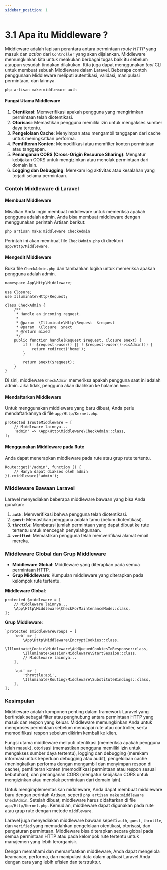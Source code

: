 ```yaml
---
sidebar_position: 1
---
```


# 3.1 Apa itu Middleware ? 


Middleware  adalah lapisan perantara antara permintaan  _route HTTP_ yang masuk dan  _action_  dari  `Controller`  yang akan dijalankan.  Middleware  memungkinkan kita untuk meakukan berbagai tugas baik itu sebelum ataupun sesudah tindakan dilakukan. Kita juga dapat menggunakan  _tool_  CLI  untuk membuat sebuah  Middleware  dalam Laravel. Beberapa contoh penggunaan Middleware  meliputi autentikasi, validasi, manipulasi permintaan, dan lainnya.

```
php artisan make:middleware auth
```

#### Fungsi Utama Middleware

1.  **Otentikasi**: Memverifikasi apakah pengguna yang mengirimkan permintaan telah diotentikasi.
2.  **Otorisasi**: Memastikan pengguna memiliki izin untuk mengakses sumber daya tertentu.
3.  **Pengelolaan Cache**: Menyimpan atau mengambil tanggapan dari cache untuk meningkatkan performa.
4.  **Pemfilteran Konten**: Memodifikasi atau memfilter konten permintaan atau tanggapan.
5.  **Penanganan CORS (Cross-Origin Resource Sharing)**: Mengatur kebijakan CORS untuk mengizinkan atau menolak permintaan dari domain lain.
6.  **Logging dan Debugging**: Merekam log aktivitas atau kesalahan yang terjadi selama permintaan.


### Contoh Middleware di Laravel

#### Membuat Middleware

Misalkan Anda ingin membuat middleware untuk memeriksa apakah pengguna adalah admin. Anda bisa membuat middleware dengan menggunakan perintah Artisan berikut:
```
php artisan make:middleware CheckAdmin
```

Perintah ini akan membuat file `CheckAdmin.php` di direktori `app/Http/Middleware`.

#### Mengedit Middleware

Buka file `CheckAdmin.php` dan tambahkan logika untuk memeriksa apakah pengguna adalah admin.

```
namespace App\Http\Middleware;

use Closure;
use Illuminate\Http\Request;

class CheckAdmin {
    /**
     * Handle an incoming request.
     *
     * @param  \Illuminate\Http\Request  $request
     * @param  \Closure  $next
     * @return mixed
     */
    public function handle(Request $request, Closure $next) {
        if (! $request->user() || ! $request->user()->isAdmin()) {
            return redirect('home');
        }

        return $next($request);
    }
}
```

Di sini, middleware `CheckAdmin` memeriksa apakah pengguna saat ini adalah admin. Jika tidak, pengguna akan dialihkan ke halaman `home`.

#### Mendaftarkan Middleware

Untuk menggunakan middleware yang baru dibuat, Anda perlu mendaftarkannya di file `app/Http/Kernel.php`.

```
protected $routeMiddleware = [
    // Middleware lainnya...
    'admin' => \App\Http\Middleware\CheckAdmin::class,
];
```

#### Menggunakan Middleware pada Rute

Anda dapat menerapkan middleware pada rute atau grup rute tertentu.
```
Route::get('/admin', function () {
    // Hanya dapat diakses oleh admin
})->middleware('admin');
```


### Middleware Bawaan Laravel

Laravel menyediakan beberapa middleware bawaan yang bisa Anda gunakan:

1.  **`auth`**: Memverifikasi bahwa pengguna telah diotentikasi.
2.  **`guest`**: Memastikan pengguna adalah tamu (belum diotentikasi).
3.  **`throttle`**: Membatasi jumlah permintaan yang dapat dibuat ke rute tertentu untuk mencegah penyalahgunaan.
4.  **`verified`**: Memastikan pengguna telah memverifikasi alamat email mereka.

### Middleware Global dan Grup Middleware

-   **Middleware Global**: Middleware yang diterapkan pada semua permintaan HTTP.
-   **Grup Middleware**: Kumpulan middleware yang diterapkan pada kelompok rute tertentu.

**Middleware Global**:


```
protected $middleware = [
    // Middleware lainnya...
    \App\Http\Middleware\CheckForMaintenanceMode::class,
];
```

**Grup Middleware**:

```
`protected $middlewareGroups = [
    'web' => [
        \App\Http\Middleware\EncryptCookies::class,
        \Illuminate\Cookie\Middleware\AddQueuedCookiesToResponse::class,
        \Illuminate\Session\Middleware\StartSession::class,
        // Middleware lainnya...
    ],
    
    'api' => [
        'throttle:api',
        \Illuminate\Routing\Middleware\SubstituteBindings::class,
    ],
];
```


### Kesimpulan

Middleware adalah komponen penting dalam framework Laravel yang bertindak sebagai filter atau penghubung antara permintaan HTTP yang masuk dan respon yang keluar. Middleware memungkinkan Anda untuk memproses permintaan sebelum mencapai rute atau controller, serta memodifikasi respon sebelum dikirim kembali ke klien.

Fungsi utama middleware meliputi otentikasi (memeriksa apakah pengguna telah masuk), otorisasi (memastikan pengguna memiliki izin untuk mengakses sumber daya tertentu), logging dan debugging (merekam informasi untuk keperluan debugging atau audit), pengelolaan cache (meningkatkan performa dengan mengambil dan menyimpan respon di cache), pemfilteran konten (memodifikasi permintaan atau respon sesuai kebutuhan), dan penanganan CORS (mengatur kebijakan CORS untuk mengizinkan atau menolak permintaan dari domain lain).

Untuk mengimplementasikan middleware, Anda dapat membuat middleware baru dengan perintah Artisan, seperti `php artisan make:middleware CheckAdmin`. Setelah dibuat, middleware harus didaftarkan di file `app/Http/Kernel.php`. Kemudian, middleware dapat digunakan pada rute atau grup rute dengan metode `middleware`.

Laravel juga menyediakan middleware bawaan seperti `auth`, `guest`, `throttle`, dan `verified` yang memudahkan pengelolaan otentikasi, otorisasi, dan pengaturan permintaan. Middleware bisa diterapkan secara global pada semua permintaan HTTP atau pada kelompok rute tertentu untuk manajemen yang lebih terorganisir.

Dengan memahami dan memanfaatkan middleware, Anda dapat mengelola keamanan, performa, dan manipulasi data dalam aplikasi Laravel Anda dengan cara yang lebih efisien dan terstruktur.
